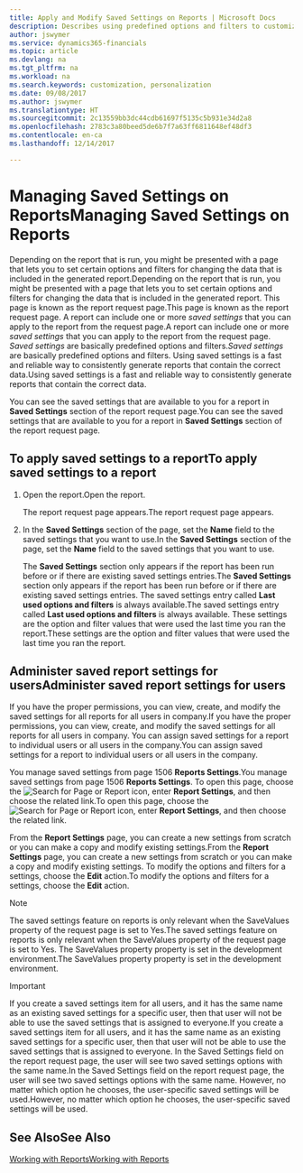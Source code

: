 ```yaml
---
title: Apply and Modify Saved Settings on Reports | Microsoft Docs
description: Describes using predefined options and filters to customize a report, and to generate the correct data.
author: jswymer
ms.service: dynamics365-financials
ms.topic: article
ms.devlang: na
ms.tgt_pltfrm: na
ms.workload: na
ms.search.keywords: customization, personalization
ms.date: 09/08/2017
ms.author: jswymer
ms.translationtype: HT
ms.sourcegitcommit: 2c13559bb3dc44cdb61697f5135c5b931e34d2a8
ms.openlocfilehash: 2783c3a80beed5de6b7f7a63ff6811648ef48df3
ms.contentlocale: en-ca
ms.lasthandoff: 12/14/2017

---
```

# <a name="managing-saved-settings-on-reports"></a><span data-ttu-id="1e126-103">Managing Saved Settings on Reports</span><span class="sxs-lookup"><span data-stu-id="1e126-103">Managing Saved Settings on Reports</span></span>
<span data-ttu-id="1e126-104">Depending on the report that is run, you might be presented with a page that lets you to set certain options and filters for changing the data that is included in the generated report.</span><span class="sxs-lookup"><span data-stu-id="1e126-104">Depending on the report that is run, you might be presented with a page that lets you to set certain options and filters for changing the data that is included in the generated report.</span></span> <span data-ttu-id="1e126-105">This page is known as the report request page.</span><span class="sxs-lookup"><span data-stu-id="1e126-105">This page is known as the report request page.</span></span> <span data-ttu-id="1e126-106">A report can include one or more *saved settings* that you can apply to the report from the request page.</span><span class="sxs-lookup"><span data-stu-id="1e126-106">A report can include one or more *saved settings* that you can apply to the report from the request page.</span></span> <span data-ttu-id="1e126-107">*Saved settings* are basically predefined options and filters.</span><span class="sxs-lookup"><span data-stu-id="1e126-107">*Saved settings* are basically predefined options and filters.</span></span> <span data-ttu-id="1e126-108">Using saved settings is a fast and reliable way to consistently generate reports that contain the correct data.</span><span class="sxs-lookup"><span data-stu-id="1e126-108">Using saved settings is a fast and reliable way to consistently generate reports that contain the correct data.</span></span>

<span data-ttu-id="1e126-109">You can see the saved settings that are available to you for a report in **Saved Settings** section of the report request page.</span><span class="sxs-lookup"><span data-stu-id="1e126-109">You can see the saved settings that are available to you for a report in **Saved Settings** section of the report request page.</span></span>  

## <a name="to-apply-saved-settings-to-a-report"></a><span data-ttu-id="1e126-110">To apply saved settings to a report</span><span class="sxs-lookup"><span data-stu-id="1e126-110">To apply saved settings to a report</span></span>
1. <span data-ttu-id="1e126-111">Open the report.</span><span class="sxs-lookup"><span data-stu-id="1e126-111">Open the report.</span></span>

   <span data-ttu-id="1e126-112">The report request page appears.</span><span class="sxs-lookup"><span data-stu-id="1e126-112">The report request page appears.</span></span>    
2. <span data-ttu-id="1e126-113">In the **Saved Settings** section of the page, set the **Name** field  to the saved settings that you want to use.</span><span class="sxs-lookup"><span data-stu-id="1e126-113">In the **Saved Settings** section of the page, set the **Name** field  to the saved settings that you want to use.</span></span>

   <span data-ttu-id="1e126-114">The **Saved Settings** section only appears if the report has been run before or if there are existing saved settings entries.</span><span class="sxs-lookup"><span data-stu-id="1e126-114">The **Saved Settings** section only appears if the report has been run before or if there are existing saved settings entries.</span></span> <span data-ttu-id="1e126-115">The saved settings entry called **Last used options and filters** is always available.</span><span class="sxs-lookup"><span data-stu-id="1e126-115">The saved settings entry called **Last used options and filters** is always available.</span></span> <span data-ttu-id="1e126-116">These settings are the option and filter values that were used the last time you ran the report.</span><span class="sxs-lookup"><span data-stu-id="1e126-116">These settings are the option and filter values that were used the last time you ran the report.</span></span>

## <a name="administer-saved-report-settings-for-users"></a><span data-ttu-id="1e126-117">Administer saved report settings for users</span><span class="sxs-lookup"><span data-stu-id="1e126-117">Administer saved report settings for users</span></span>
<span data-ttu-id="1e126-118">If you have the proper permissions, you can view, create, and modify the saved settings for all reports for all users in company.</span><span class="sxs-lookup"><span data-stu-id="1e126-118">If you have the proper permissions, you can view, create, and modify the saved settings for all reports for all users in company.</span></span> <span data-ttu-id="1e126-119">You can assign saved settings for a report to individual users or all users in the company.</span><span class="sxs-lookup"><span data-stu-id="1e126-119">You can assign saved settings for a report to individual users or all users in the company.</span></span>

<span data-ttu-id="1e126-120">You manage saved settings from page 1506 **Reports Settings**.</span><span class="sxs-lookup"><span data-stu-id="1e126-120">You manage saved settings from page 1506 **Reports Settings**.</span></span> <span data-ttu-id="1e126-121">To open this page, choose the ![Search for Page or Report](media/ui-search/search_small.png "Search for Page or Report icon") icon, enter **Report Settings**, and then choose the related link.</span><span class="sxs-lookup"><span data-stu-id="1e126-121">To open this page, choose the ![Search for Page or Report](media/ui-search/search_small.png "Search for Page or Report icon") icon, enter **Report Settings**, and then choose the related link.</span></span>

<span data-ttu-id="1e126-122">From the **Report Settings** page, you can create a new settings from scratch or you can make a copy and modify existing settings.</span><span class="sxs-lookup"><span data-stu-id="1e126-122">From the **Report Settings** page, you can create a new settings from scratch or you can make a copy and modify existing settings.</span></span> <span data-ttu-id="1e126-123">To modify the options and filters for a settings, choose the **Edit** action.</span><span class="sxs-lookup"><span data-stu-id="1e126-123">To modify the options and filters for a settings, choose the **Edit** action.</span></span>

> [!NOTE]
> <span data-ttu-id="1e126-124">The saved settings feature on reports is only relevant when the SaveValues property of the request page is set to Yes.</span><span class="sxs-lookup"><span data-stu-id="1e126-124">The saved settings feature on reports is only relevant when the SaveValues property of the request page is set to Yes.</span></span> <span data-ttu-id="1e126-125">The SaveValues property property is set in the development environment.</span><span class="sxs-lookup"><span data-stu-id="1e126-125">The SaveValues property property is set in the development environment.</span></span>  

> [!Important]
> <span data-ttu-id="1e126-126">If you create a saved settings item for all users, and it has the same name as an existing saved settings for a specific user, then that user will not be able to use the saved settings that is assigned to everyone.</span><span class="sxs-lookup"><span data-stu-id="1e126-126">If you create a saved settings item for all users, and it has the same name as an existing saved settings for a specific user, then that user will not be able to use the saved settings that is assigned to everyone.</span></span>  <span data-ttu-id="1e126-127">In the Saved Settings field on the report request page, the user will see two saved settings options with the same name.</span><span class="sxs-lookup"><span data-stu-id="1e126-127">In the Saved Settings field on the report request page, the user will see two saved settings options with the same name.</span></span> <span data-ttu-id="1e126-128">However, no matter which option he chooses, the user-specific saved settings will be used.</span><span class="sxs-lookup"><span data-stu-id="1e126-128">However, no matter which option he chooses, the user-specific saved settings will be used.</span></span>

## <a name="see-also"></a><span data-ttu-id="1e126-129">See Also</span><span class="sxs-lookup"><span data-stu-id="1e126-129">See Also</span></span>
[<span data-ttu-id="1e126-130">Working with Reports</span><span class="sxs-lookup"><span data-stu-id="1e126-130">Working with Reports</span></span>](ui-work-report.md)  

